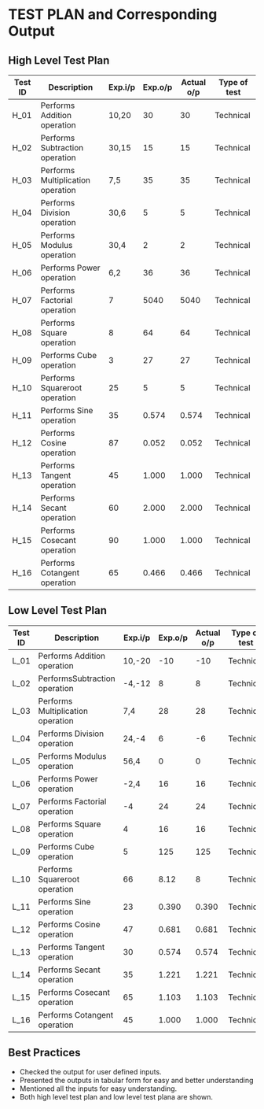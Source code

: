 # TEST PLAN and  Corresponding Output
## High Level Test Plan
| Test ID | Description | Exp.i/p | Exp.o/p | Actual o/p | Type of test |
|---------|-------------|---------|---------|------------|--------------|
| H_01 | Performs Addition operation | 10,20 | 30 | 30 | Technical |
| H_02 | Performs Subtraction operation | 30,15 | 15 | 15 | Technical |
| H_03 | Performs Multiplication operation | 7,5 | 35 | 35 | Technical |
| H_04 | Performs Division operation | 30,6 | 5 | 5 | Technical |
| H_05 | Performs Modulus operation | 30,4 | 2 | 2 | Technical |
| H_06 | Performs Power operation | 6,2 | 36 | 36 | Technical |
| H_07 | Performs Factorial operation | 7 | 5040 | 5040 | Technical |
| H_08 | Performs Square operation | 8 | 64 | 64 | Technical |
| H_09 | Performs Cube operation | 3 | 27 | 27 | Technical |
| H_10 | Performs Squareroot operation | 25 | 5 | 5 | Technical |
| H_11 | Performs Sine operation | 35 | 0.574 | 0.574 | Technical |
| H_12 | Performs Cosine operation | 87 | 0.052 | 0.052 | Technical |
| H_13 | Performs Tangent operation | 45 | 1.000 | 1.000 | Technical |
| H_14 | Performs Secant operation | 60 | 2.000 | 2.000 | Technical |
| H_15 | Performs Cosecant operation | 90 | 1.000 | 1.000 | Technical |
| H_16 | Performs Cotangent operation | 65 | 0.466 | 0.466 | Technical |
## Low Level Test Plan
| Test ID | Description | Exp.i/p | Exp.o/p | Actual o/p | Type of test |
|---------|-------------|---------|---------|------------|--------------|
| L_01 | Performs Addition operation | 10,-20 | -10 | -10 | Technical |
| L_02 | PerformsSubtraction operation | -4,-12 | 8 | 8 | Technical |
| L_03 | Performs Multiplication operation | 7,4 | 28 | 28 | Technical |
| L_04 | Performs Division operation | 24,-4 | 6 | -6 | Technical |
| L_05 | Performs Modulus operation | 56,4 | 0 | 0 | Technical |
| L_06 | Performs Power operation | -2,4 | 16 | 16 | Technical |
| L_07 | Performs Factorial operation | -4 | 24 | 24 | Technical |
| L_08 | Performs Square operation | 4 | 16 | 16 | Technical |
| L_09 | Performs Cube operation | 5 | 125 | 125 | Technical |
| L_10 | Performs Squareroot operation | 66 | 8.12 | 8 | Technical |
| L_11 | Performs Sine operation | 23 | 0.390 | 0.390 | Technical |
| L_12 | Performs Cosine operation | 47 | 0.681 | 0.681 | Technical |
| L_13 | Performs Tangent operation | 30 | 0.574 | 0.574 | Technical |
| L_14 | Performs Secant operation | 35 | 1.221 | 1.221 | Technical |
| L_15 | Performs Cosecant operation | 65 | 1.103 | 1.103 | Technical |
| L_16 | Performs Cotangent operation | 45 | 1.000 | 1.000 | Technical |

## Best Practices
- Checked the output for user defined inputs.
- Presented the outputs in tabular form for easy and better understanding
- Mentioned all the inputs for easy understanding.
- Both high level test plan and low level test plana are shown.
